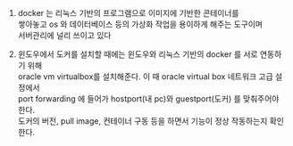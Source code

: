 

1. docker 는 리눅스 기반의 프로그램으로 이미지에 기반한 콘테이너를
<br/>쌓아놓고 os 와 데이터베이스 등의 가상화 작업을 용이하게 해주는 도구이며 
<br/>서버관리에 널리 쓰이고 있다


2. 윈도우에서 도커를 설치할 때에는 윈도우와 리눅스 기반의 docker 를 서로 연동하기 위해 
<br/>oracle vm virtualbox를 설치해준다. 이 때 oracle virtual box 네트워크 고급 설정에서 
<br/>port forwarding 에 들어가 hostport(내 pc)와 guestport(도커) 를 맞춰주어야 한다.
<br/>도커의 버전, pull image, 컨테이너 구동 등을 하면서 기능이 정상 작동하는지 확인한다.